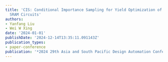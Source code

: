 ```yaml
---
title: 'CIS: Conditional Importance Sampling for Yield Optimization of Analog and
  SRAM Circuits'
authors:
- Yanfang Liu
- Wei W Xing
date: '2024-01-01'
publishDate: '2024-12-14T13:35:11.091143Z'
publication_types:
- paper-conference
publication: '*2024 29th Asia and South Pacific Design Automation Conference (ASP-DAC)*'
---
```

